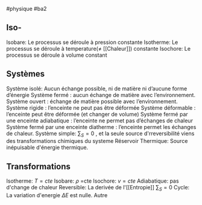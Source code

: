 #physique #ba2
## Iso-
Isobare: Le processus se déroule à pression constante
Isotherme: Le processus se déroule à temperature($\neq$ [[Chaleur]]) constante
Isochore: Le processus se déroule à volume constant

## Systèmes
Système isolé: Aucun échange possible, ni de matière ni d’aucune forme  
d’énergie
Système fermé : aucun échange de matière avec l’environnement.
Système ouvert : échange de matière possible avec l’environnement.
Système rigide : l’enceinte ne peut pas être déformée
Système déformable : l’enceinte peut être déformée (et changer de volume)
Système fermé par une enceinte adiabatique : l’enceinte ne permet pas d’échanges de chaleur
Système fermé par une enceinte diatherme : l’enceinte permet les échanges de chaleur.
Système simple: $\sum _S = 0$ , et la seule source d'rreversibilité viens des transformations chimiques du systeme
Réservoir Thermique: Source inépuisable d'énergie thermique.
## Transformations
Isotherme: $T = cte$ 
Isobare: $\rho$ =cte
Isochore: $v =cte$
Adiabatique: pas d'change de chaleur
Reversible: La derivée de l'[[Entropie]] $\sum _S = 0$
Cycle: La variation d'energie $\Delta E$ est nulle.
Autre